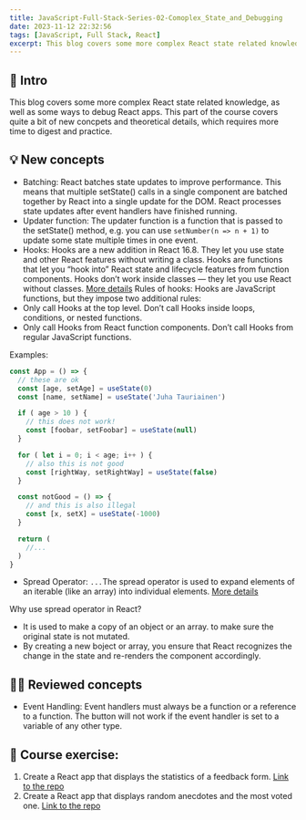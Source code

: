 ```yaml
---
title: JavaScript-Full-Stack-Series-02-Comoplex_State_and_Debugging
date: 2023-11-12 22:32:56
tags: [JavaScript, Full Stack, React]
excerpt: This blog covers some more complex React state related knowledge, demonstrating some ways to debug React apps...
---
```


## 🔎 Intro

This blog covers some more complex React state related knowledge, as well as some ways to debug React apps. This part of the course covers quite a bit of new concpets and theoretical details, which requires more time to digest and practice. 

## 💡 New concepts

- Batching:
 React batches state updates to improve performance. This means that multiple setState() calls in a single component are batched together by React into a single update for the DOM. React processes state updates after event handlers have finished running.
- Updater function: 
The updater function is a function that is passed to the setState() method, e.g. you can use `setNumber(n => n + 1)` to update some state multiple times in one event.
- Hooks:
Hooks are a new addition in React 16.8. They let you use state and other React features without writing a class. Hooks are functions that let you “hook into” React state and lifecycle features from function components. Hooks don’t work inside classes — they let you use React without classes. [More details](https://react.dev/reference/react/hooks)
Rules of hooks: 
Hooks are JavaScript functions, but they impose two additional rules:
- Only call Hooks at the top level. Don’t call Hooks inside loops, conditions, or nested functions.
- Only call Hooks from React function components. Don’t call Hooks from regular JavaScript functions.

Examples:
```jsx
const App = () => {
  // these are ok
  const [age, setAge] = useState(0)
  const [name, setName] = useState('Juha Tauriainen')

  if ( age > 10 ) {
    // this does not work!
    const [foobar, setFoobar] = useState(null)
  }

  for ( let i = 0; i < age; i++ ) {
    // also this is not good
    const [rightWay, setRightWay] = useState(false)
  }

  const notGood = () => {
    // and this is also illegal
    const [x, setX] = useState(-1000)
  }

  return (
    //...
  )
}
```
- Spread Operator: `...`The spread operator is used to expand elements of an iterable (like an array) into individual elements. [More details](https://developer.mozilla.org/en-US/docs/Web/JavaScript/Reference/Operators/Spread_syntax)

Why use spread operator in React?
- It is used to make a copy of an object or an array. to make sure the original state is not mutated.
- By creating a new boject or array, you ensure that React recognizes the change in the state and re-renders the component accordingly.

## 👨‍💻 Reviewed concepts

- Event Handling:
Event handlers must always be a function or a reference to a function. The button will not work if the event handler is set to a variable of any other type.

## 📝 Course exercise:

1. Create a React app that displays the statistics of a feedback form. [Link to the repo](https://github.com/Dogecat0/fullstack_open/tree/main/part1/unicafe)
2. Create a React app that displays random anecdotes and the most voted one. [Link to the repo](https://github.com/Dogecat0/fullstack_open/tree/main/part1/anecdotes)